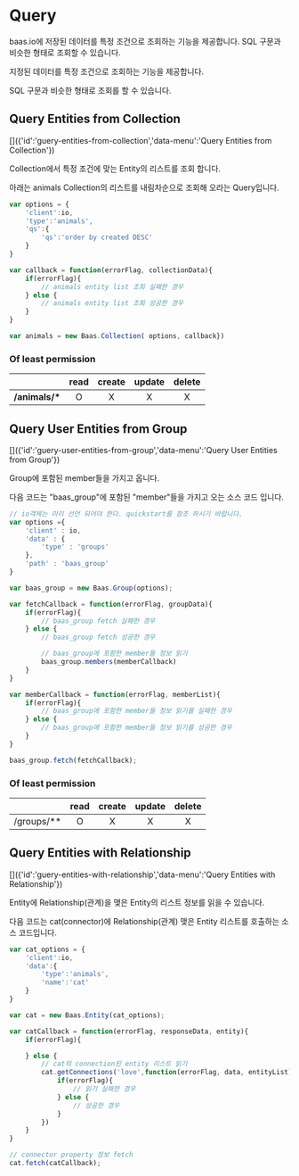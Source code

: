 # Query
[]({'id':'guery','data-menu':'Query'})

baas.io에 저장된 데이터를 특정 조건으로 조회하는 기능을 제공합니다. SQL 구문과 비슷한 형태로 조회할 수 있습니다.

지정된 데이터를 특정 조건으로 조회하는 기능을 제공합니다.

SQL 구문과 비슷한 형태로 조회를 할 수 있습니다.

## Query Entities from Collection
[]({'id':'guery-entities-from-collection','data-menu':'Query Entities from Collection'})

Collection에서 특정 조건에 맞는 Entity의 리스트를 조회 합니다.

아래는 animals Collection의 리스트를 내림차순으로 조회해 오라는 Query입니다.

```javascript
var options = {
	'client':io,
	'type':'animals',
	'qs':{
		'qs':'order by created DESC'
	}
}

var callback = function(errorFlag, collectionData){
	if(errorFlag){
		// animals entity list 조회 실패한 경우
	} else {
		// animals entity list 조회 성공한 경우
	}
}

var animals = new Baas.Collection( options, callback})
```

### Of least permission

| | read | create | update | delete |
|:--------:|:--------:|:--------:|:--------:|:--------:|
| **/animals/\*** | O | X | X | X |
[]({'class':'table-bordered'})

## Query User Entities from Group
[]({'id':'guery-user-entities-from-group','data-menu':'Query User Entities from Group'})

Group에 포함된 member들을 가지고 옵니다.

다음 코드는 "baas_group"에 포함된 "member"들을 가지고 오는 소스 코드 입니다.
```javascript
// io객체는 미리 선언 되어야 한다. quickstart를 참조 하시기 바랍니다.
var options ={
	'client' : io,
	'data' : {
		'type' : 'groups'
	},
	'path' : 'baas_group'
}

var baas_group = new Baas.Group(options);

var fetchCallback = function(errorFlag, groupData){
	if(errorFlag){
		// baas_group fetch 실패한 경우
	} else {
		// baas_group fetch 성공한 경우

		// baas_group에 포함한 member들 정보 읽기
		baas_group.members(memberCallback)
	}
}

var memberCallback = function(errorFlag, memberList){
	if(errorFlag){
		// baas_group에 포함한 member들 정보 읽기를 실패한 경우
	} else {
		// baas_group에 포함한 member들 정보 읽기를 성공한 경우
	}
}

baas_group.fetch(fetchCallback);
```
### Of least permission

| | read | create | update | delete |
|:--------:|:--------:|:--------:|:--------:|:--------:|
| /groups/\*\* | O | X | X | X |
[]({'class':'table-bordered'})

## Query Entities with Relationship
[]({'id':'guery-entities-with-relationship','data-menu':'Query Entities with Relationship'})

Entity에 Relationship(관계)을 맺은 Entity의 리스트 정보를 읽을 수 있습니다.

다음 코드는 cat(connector)에 Relationship(관계) 맺은 Entity 리스트를 호출하는 소스 코드입니다.

```javascript
var cat_options = {
	'client':io,
	'data':{
		'type':'animals',
		'name':'cat'
	}
}

var cat = new Baas.Entity(cat_options);

var catCallback = function(errorFlag, responseData, entity){
	if(errorFlag){

	} else {
    	// cat의 connection된 entity 리스트 읽기
		cat.getConnections('love',function(errorFlag, data, entityList){
			if(errorFlag){
				// 읽기 실패한 경우
			} else {
				// 성공한 경우
			}
		})
	}
}

// connector property 정보 fetch
cat.fetch(catCallback);
```